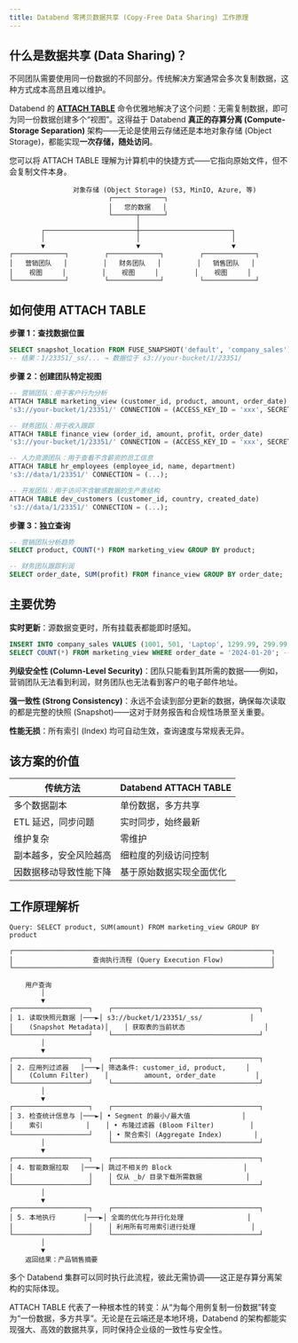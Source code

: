 ```yaml
---
title: Databend 零拷贝数据共享 (Copy-Free Data Sharing) 工作原理
---
```


## 什么是数据共享 (Data Sharing)？

不同团队需要使用同一份数据的不同部分。传统解决方案通常会多次复制数据，这种方式成本高昂且难以维护。

Databend 的 **[ATTACH TABLE](/sql/sql-commands/ddl/table/attach-table)** 命令优雅地解决了这个问题：无需复制数据，即可为同一份数据创建多个“视图”。这得益于 Databend **真正的存算分离 (Compute-Storage Separation)** 架构——无论是使用云存储还是本地对象存储 (Object Storage)，都能实现**一次存储，随处访问**。

您可以将 ATTACH TABLE 理解为计算机中的快捷方式——它指向原始文件，但不会复制文件本身。

```
                对象存储 (Object Storage) (S3, MinIO, Azure, 等)
                         ┌─────────────┐
                         │   您的数据   │
                         └──────┬──────┘
                                │
        ┌───────────────────────┼───────────────────────┐
        │                       │                       │
        ▼                       ▼                       ▼
┌─────────────┐         ┌─────────────┐         ┌─────────────┐
│   营销团队   │         │   财务团队   │         │   销售团队   │
│    视图     │         │    视图     │         │    视图     │
└─────────────┘         └─────────────┘         └─────────────┘
```

## 如何使用 ATTACH TABLE

**步骤 1：查找数据位置**
```sql
SELECT snapshot_location FROM FUSE_SNAPSHOT('default', 'company_sales');
-- 结果：1/23351/_ss/... → 数据位于 s3://your-bucket/1/23351/
```

**步骤 2：创建团队特定视图**
```sql
-- 营销团队：用于客户行为分析
ATTACH TABLE marketing_view (customer_id, product, amount, order_date) 
's3://your-bucket/1/23351/' CONNECTION = (ACCESS_KEY_ID = 'xxx', SECRET_ACCESS_KEY = 'yyy');

-- 财务团队：用于收入跟踪
ATTACH TABLE finance_view (order_id, amount, profit, order_date) 
's3://your-bucket/1/23351/' CONNECTION = (ACCESS_KEY_ID = 'xxx', SECRET_ACCESS_KEY = 'yyy');

-- 人力资源团队：用于查看不含薪资的员工信息
ATTACH TABLE hr_employees (employee_id, name, department) 
's3://data/1/23351/' CONNECTION = (...);

-- 开发团队：用于访问不含敏感数据的生产表结构
ATTACH TABLE dev_customers (customer_id, country, created_date) 
's3://data/1/23351/' CONNECTION = (...);
```

**步骤 3：独立查询**
```sql
-- 营销团队分析趋势
SELECT product, COUNT(*) FROM marketing_view GROUP BY product;

-- 财务团队跟踪利润
SELECT order_date, SUM(profit) FROM finance_view GROUP BY order_date;
```

## 主要优势

**实时更新**：源数据变更时，所有挂载表都能即时感知。
```sql
INSERT INTO company_sales VALUES (1001, 501, 'Laptop', 1299.99, 299.99, 'user@email.com', '2025-01-20');
SELECT COUNT(*) FROM marketing_view WHERE order_date = '2024-01-20'; -- 返回：1
```

**列级安全性 (Column-Level Security)**：团队只能看到其所需的数据——例如，营销团队无法看到利润，财务团队也无法看到客户的电子邮件地址。

**强一致性 (Strong Consistency)**：永远不会读到部分更新的数据，确保每次读取的都是完整的快照 (Snapshot)——这对于财务报告和合规性场景至关重要。

**性能无损**：所有索引 (Index) 均可自动生效，查询速度与常规表无异。

## 该方案的价值

| 传统方法 | Databend ATTACH TABLE |
|---------------------|----------------------|
| 多个数据副本 | 单份数据，多方共享 |
| ETL 延迟，同步问题 | 实时同步，始终最新 |
| 维护复杂 | 零维护 |
| 副本越多，安全风险越高 | 细粒度的列级访问控制 |
| 因数据移动导致性能下降 | 基于原始数据实现全面优化 |

## 工作原理解析

```
Query: SELECT product, SUM(amount) FROM marketing_view GROUP BY product

┌─────────────────────────────────────────────────────────────────┐
│                    查询执行流程 (Query Execution Flow)            │
└─────────────────────────────────────────────────────────────────┘

    用户查询
        │
        ▼
┌───────────────────┐    ┌─────────────────────────────────────┐
│ 1. 读取快照元数据 │───►│ s3://bucket/1/23351/_ss/            │
│    (Snapshot Metadata)│    │ 获取表的当前状态                    │
└───────────────────┘    └─────────────────────────────────────┘
        │
        ▼
┌───────────────────┐    ┌─────────────────────────────────────┐
│ 2. 应用列过滤器   │───►│ 筛选条件: customer_id, product,     │
│    (Column Filter)    │         amount, order_date          │
└───────────────────┘    └─────────────────────────────────────┘
        │
        ▼
┌───────────────────┐    ┌─────────────────────────────────────┐
│ 3. 检查统计信息与 │───►│ • Segment 的最小/最大值             │
│    索引           │    │ • 布隆过滤器 (Bloom Filter)         │
└───────────────────┘    │ • 聚合索引 (Aggregate Index)        │
        │                └─────────────────────────────────────┘
        ▼
┌───────────────────┐    ┌─────────────────────────────────────┐
│ 4. 智能数据拉取   │───►│ 跳过不相关的 Block                  │
│                   │    │ 仅从 _b/ 目录下载所需数据           │
└───────────────────┘    └─────────────────────────────────────┘
        │
        ▼
┌───────────────────┐    ┌─────────────────────────────────────┐
│ 5. 本地执行       │───►│ 全面的优化与并行化处理                │
│                   │    │ 利用所有可用索引进行处理              │
└───────────────────┘    └─────────────────────────────────────┘
        │
        ▼
    返回结果：产品销售摘要
```

多个 Databend 集群可以同时执行此流程，彼此无需协调——这正是存算分离架构的实际体现。

ATTACH TABLE 代表了一种根本性的转变：从“为每个用例复制一份数据”转变为“一份数据，多方共享”。无论是在云端还是本地环境，Databend 的架构都能实现强大、高效的数据共享，同时保持企业级的一致性与安全性。